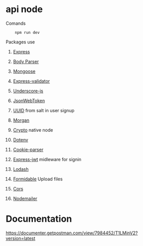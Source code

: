 # api node

Comands

```
    npm run dev
```

Packages use

1. [Express](https://www.npmjs.com/package/express)

2. [Body Parser](https://www.npmjs.com/package/body-parser)

3. [Mongoose](https://www.npmjs.com/package/mongoose)

4. [Express-validator](https://www.npmjs.com/package/express-validator/v/5.3.1)

5. [Underscore-js](https://underscorejs.org/)

6. [JsonWebToken](https://www.npmjs.com/package/jsonwebtoken)

7. [UUID](https://www.npmjs.com/package/uuidv1) from salt in user signup

8. [Morgan](https://www.npmjs.com/package/morgan)

9. [Crypto](https://nodejs.org/api/crypto.html#crypto_crypto) native node

10. [Dotenv](https://www.npmjs.com/package/dotenv)

11. [Cookie-parser](https://www.npmjs.com/package/cookie-parser)

12. [Express-jwt](https://www.npmjs.com/package/express-jwt) midleware for signin

13. [Lodash](https://www.npmjs.com/package/lodash)

14. [Formidable](https://www.npmjs.com/package/formidable) Upload files

15. [Cors](https://www.npmjs.com/package/cors)

16. [Nodemailer](https://www.npmjs.com/package/nodemailer)

# Documentation

https://documenter.getpostman.com/view/7984452/T1LMinV2?version=latest
